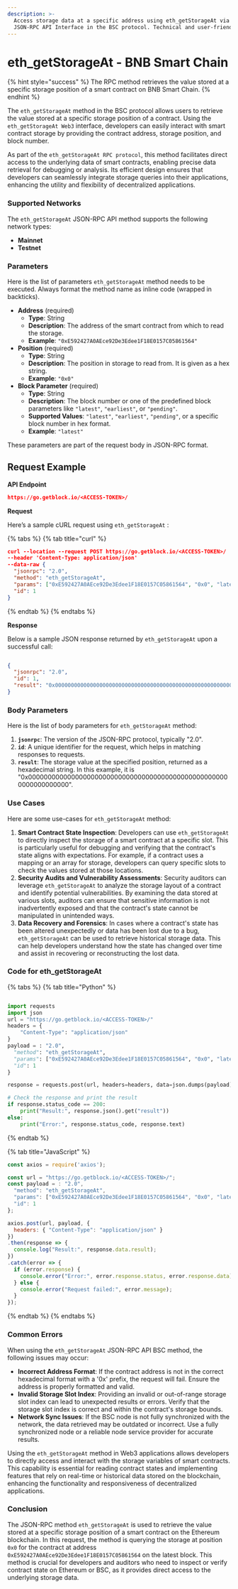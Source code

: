 ```yaml
---
description: >-
  Access storage data at a specific address using eth_getStorageAt via the
  JSON-RPC API Interface in the BSC protocol. Technical and user-friendly.
---
```


# eth\_getStorageAt - BNB Smart Chain

{% hint style="success" %}
The RPC method retrieves the value stored at a specific storage position of a smart contract on BNB Smart Chain.
{% endhint %}

The `eth_getStorageAt` method in the BSC protocol allows users to retrieve the value stored at a specific storage position of a contract. Using the `eth_getStorageAt Web3` interface, developers can easily interact with smart contract storage by providing the contract address, storage position, and block number.

As part of the `eth_getStorageAt RPC protocol`, this method facilitates direct access to the underlying data of smart contracts, enabling precise data retrieval for debugging or analysis. Its efficient design ensures that developers can seamlessly integrate storage queries into their applications, enhancing the utility and flexibility of decentralized applications.

### Supported Networks

The `eth_getStorageAt` JSON-RPC API method supports the following network types:

* **Mainnet**
* **Testnet**

### Parameters

Here is the list of parameters `eth_getStorageAt` method needs to be executed. Always format the method name as inline code (wrapped in backticks).

* **Address** (required)
  * **Type**: String
  * **Description**: The address of the smart contract from which to read the storage.
  * **Example**: `"0xE592427A0AEce92De3Edee1F18E0157C05861564"`
* **Position** (required)
  * **Type**: String
  * **Description**: The position in storage to read from. It is given as a hex string.
  * **Example**: `"0x0"`
* **Block Parameter** (required)
  * **Type**: String
  * **Description**: The block number or one of the predefined block parameters like `"latest"`, `"earliest"`, or `"pending"`.
  * **Supported Values**: `"latest"`, `"earliest"`, `"pending"`, or a specific block number in hex format.
  * **Example**: `"latest"`

These parameters are part of the request body in JSON-RPC format.

## Request Example

**API Endpoint**

```json
https://go.getblock.io/<ACCESS-TOKEN>/
```

**Request**

Here’s a sample cURL request using `eth_getStorageAt` :

{% tabs %}
{% tab title="curl" %}
```json
curl --location --request POST https://go.getblock.io/<ACCESS-TOKEN>/
--header 'Content-Type: application/json' 
--data-raw {
  "jsonrpc": "2.0",
  "method": "eth_getStorageAt",
  "params": ["0xE592427A0AEce92De3Edee1F18E0157C05861564", "0x0", "latest"],
  "id": 1
}
```
{% endtab %}
{% endtabs %}

**Response**

Below is a sample JSON response returned by `eth_getStorageAt` upon a successful call:

```json

{
  "jsonrpc": "2.0",
  "id": 1,
  "result": "0x0000000000000000000000000000000000000000000000000000000000000000"
}

```

### Body Parameters

Here is the list of body parameters for `eth_getStorageAt` method:

1. **`jsonrpc`**: The version of the JSON-RPC protocol, typically "2.0".
2. **`id`**: A unique identifier for the request, which helps in matching responses to requests.
3. **`result`**: The storage value at the specified position, returned as a hexadecimal string. In this example, it is "0x0000000000000000000000000000000000000000000000000000000000000000".

### Use Cases

Here are some use-cases for `eth_getStorageAt` method:

1. **Smart Contract State Inspection**: Developers can use `eth_getStorageAt` to directly inspect the storage of a smart contract at a specific slot. This is particularly useful for debugging and verifying that the contract's state aligns with expectations. For example, if a contract uses a mapping or an array for storage, developers can query specific slots to check the values stored at those locations.
2. **Security Audits and Vulnerability Assessments**: Security auditors can leverage `eth_getStorageAt` to analyze the storage layout of a contract and identify potential vulnerabilities. By examining the data stored at various slots, auditors can ensure that sensitive information is not inadvertently exposed and that the contract's state cannot be manipulated in unintended ways.
3. **Data Recovery and Forensics**: In cases where a contract's state has been altered unexpectedly or data has been lost due to a bug, `eth_getStorageAt` can be used to retrieve historical storage data. This can help developers understand how the state has changed over time and assist in recovering or reconstructing the lost data.

### Code for eth\_getStorageAt

{% tabs %}
{% tab title="Python" %}
```python

import requests
import json
url = "https://go.getblock.io/<ACCESS-TOKEN>/"
headers = {
    "Content-Type": "application/json"
}
payload = : "2.0",
  "method": "eth_getStorageAt",
  "params": ["0xE592427A0AEce92De3Edee1F18E0157C05861564", "0x0", "latest"],
  "id": 1
}

response = requests.post(url, headers=headers, data=json.dumps(payload))

# Check the response and print the result
if response.status_code == 200:
    print("Result:", response.json().get("result"))
else:
    print("Error:", response.status_code, response.text)

```
{% endtab %}

{% tab title="JavaScript" %}
```javascript
const axios = require('axios');

const url = "https://go.getblock.io/<ACCESS-TOKEN>/";
const payload = : "2.0",
  "method": "eth_getStorageAt",
  "params": ["0xE592427A0AEce92De3Edee1F18E0157C05861564", "0x0", "latest"],
  "id": 1
};

axios.post(url, payload, {
  headers: { "Content-Type": "application/json" }
})
.then(response => {
  console.log("Result:", response.data.result);
})
.catch(error => {
  if (error.response) {
    console.error("Error:", error.response.status, error.response.data);
  } else {
    console.error("Request failed:", error.message);
  }
});
```
{% endtab %}
{% endtabs %}

### Common Errors

When using the `eth_getStorageAt` JSON-RPC API BSC method, the following issues may occur:

* **Incorrect Address Format**: If the contract address is not in the correct hexadecimal format with a '0x' prefix, the request will fail. Ensure the address is properly formatted and valid.
* **Invalid Storage Slot Index**: Providing an invalid or out-of-range storage slot index can lead to unexpected results or errors. Verify that the storage slot index is correct and within the contract's storage bounds.
* **Network Sync Issues**: If the BSC node is not fully synchronized with the network, the data retrieved may be outdated or incorrect. Use a fully synchronized node or a reliable node service provider for accurate results.

Using the `eth_getStorageAt` method in Web3 applications allows developers to directly access and interact with the storage variables of smart contracts. This capability is essential for reading contract states and implementing features that rely on real-time or historical data stored on the blockchain, enhancing the functionality and responsiveness of decentralized applications.

### Conclusion

The JSON-RPC method `eth_getStorageAt` is used to retrieve the value stored at a specific storage position of a smart contract on the Ethereum blockchain. In this request, the method is querying the storage at position `0x0` for the contract at address `0xE592427A0AEce92De3Edee1F18E0157C05861564` on the latest block. This method is crucial for developers and auditors who need to inspect or verify contract state on Ethereum or BSC, as it provides direct access to the underlying storage data.
